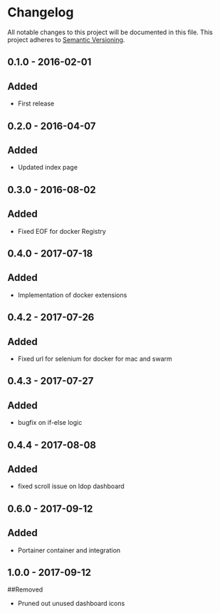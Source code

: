# Changelog

All notable changes to this project will be documented in this file.
This project adheres to [Semantic Versioning](http://semver.org/).

## 0.1.0 - 2016-02-01
## Added
- First release

## 0.2.0 - 2016-04-07
## Added
- Updated index page

## 0.3.0 - 2016-08-02
## Added
- Fixed EOF for docker Registry

## 0.4.0 - 2017-07-18
## Added
- Implementation of docker extensions

## 0.4.2 - 2017-07-26
## Added
- Fixed url for selenium for docker for mac and swarm

## 0.4.3 - 2017-07-27
## Added
- bugfix on if-else logic

## 0.4.4 - 2017-08-08
## Added
- fixed scroll issue on ldop dashboard

## 0.6.0 - 2017-09-12
## Added
- Portainer container and integration

## 1.0.0 - 2017-09-12
##Removed
- Pruned out unused dashboard icons
